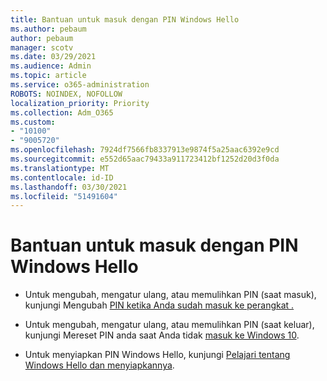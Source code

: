```yaml
---
title: Bantuan untuk masuk dengan PIN Windows Hello
ms.author: pebaum
author: pebaum
manager: scotv
ms.date: 03/29/2021
ms.audience: Admin
ms.topic: article
ms.service: o365-administration
ROBOTS: NOINDEX, NOFOLLOW
localization_priority: Priority
ms.collection: Adm_O365
ms.custom:
- "10100"
- "9005720"
ms.openlocfilehash: 7924df7566fb8337913e9874f5a25aac6392e9cd
ms.sourcegitcommit: e552d65aac79433a911723412bf1252d20d3f0da
ms.translationtype: MT
ms.contentlocale: id-ID
ms.lasthandoff: 03/30/2021
ms.locfileid: "51491604"
---
```

# <a name="help-signing-in-with-windows-hello-pin"></a>Bantuan untuk masuk dengan PIN Windows Hello

- Untuk mengubah, mengatur ulang, atau memulihkan PIN (saat masuk), kunjungi Mengubah [PIN ketika Anda sudah masuk ke perangkat .](https://support.microsoft.com/windows/change-your-pin-when-you-re-already-signed-in-to-your-device-0bd2ab85-b0df-c775-7aef-1324f2114b19)

- Untuk mengubah, mengatur ulang, atau memulihkan PIN (saat keluar), kunjungi Mereset PIN anda saat Anda tidak [masuk ke Windows 10](https://support.microsoft.com/windows/reset-your-pin-when-you-aren-t-signed-in-to-windows-10-a386c519-3ab2-b873-1e9b-bb228a98b904).

- Untuk menyiapkan PIN Windows Hello, kunjungi [Pelajari tentang Windows Hello dan menyiapkannya](https://support.microsoft.com/windows/learn-about-windows-hello-and-set-it-up-dae28983-8242-bb2a-d3d1-87c9d265a5f0).